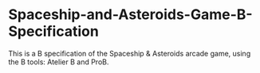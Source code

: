 # Spaceship-and-Asteroids-Game-B-Specification
This is a B specification of the Spaceship &amp; Asteroids arcade game, using the B tools: Atelier B and ProB.
